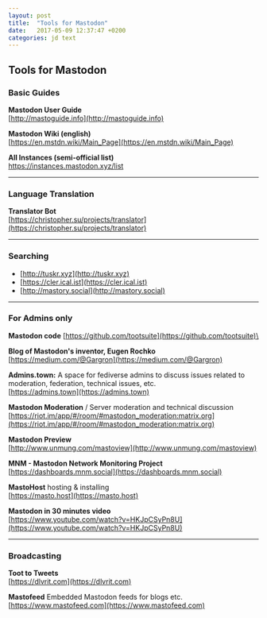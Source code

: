 ```yaml
---
layout: post
title:  "Tools for Mastodon"
date:   2017-05-09 12:37:47 +0200
categories: jd text
---
```


## Tools for Mastodon

### Basic Guides

**Mastodon User Guide**\
[http://mastoguide.info](http://mastoguide.info)

**Mastodon Wiki (english)**\
[https://en.mstdn.wiki/Main_Page](https://en.mstdn.wiki/Main_Page)

**All Instances (semi-official list)**\
[https://instances.mastodon.xyz/list
](https://instances.mastodon.xyz/list)

- - -
### Language Translation

**Translator Bot**\
[https://christopher.su/projects/translator](https://christopher.su/projects/translator)

- - -

### Searching

- [http://tuskr.xyz](http://tuskr.xyz)
- [https://cler.ical.ist](https://cler.ical.ist)
- [http://mastory.social](http://mastory.social)


- - -

### For Admins only

**Mastodon code**
[https://github.com/tootsuite](https://github.com/tootsuite)\

**Blog of Mastodon's inventor, Eugen Rochko**\
[https://medium.com/@Gargron](https://medium.com/@Gargron)

**Admins.town:** A space for fediverse admins to discuss issues related to moderation, federation, technical issues, etc.\
[https://admins.town](https://admins.town)


**Mastodon Moderation** / Server moderation and technical discussion\
[https://riot.im/app/#/room/#mastodon_moderation:matrix.org](https://riot.im/app/#/room/#mastodon_moderation:matrix.org)

**Mastodon Preview**\
[http://www.unmung.com/mastoview](http://www.unmung.com/mastoview)

**MNM - Mastodon Network Monitoring Project**\
[https://dashboards.mnm.social](https://dashboards.mnm.social)

**MastoHost** hosting & installing\
[https://masto.host](https://masto.host)

**Mastodon in 30 minutes video**\
[https://www.youtube.com/watch?v=HKJpCSyPn8U](https://www.youtube.com/watch?v=HKJpCSyPn8U)


- - -

### Broadcasting

**Toot to Tweets**\
[https://dlvrit.com](https://dlvrit.com)

**Mastofeed** Embedded Mastodon feeds for blogs etc.
[https://www.mastofeed.com](https://www.mastofeed.com)

